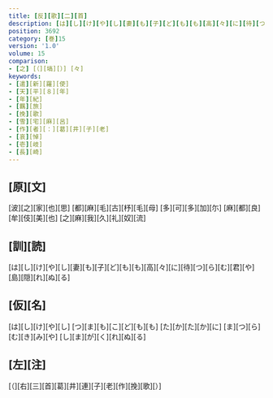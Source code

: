 ```yaml
---
title: [反][歌][二][首]
description: [は][し][け][や][し][妻][も][子][ど][も][も][高][々][に][待][つ][ら][む][君][や][島][隠][れ][ぬ][る]
position: 3692
category: [巻]15
version: '1.0'
volume: 15
comparison:
- [之] [（][塙][）] [々]
keywords:
- [遣][新][羅][使]
- [天][平][８][年]
- [年][紀]
- [羈][旅]
- [挽][歌]
- [雪][宅][麻][呂]
- [作][者][：][葛][井][子][老]
- [哀][悼]
- [壱][岐]
- [長][崎]
---
```


## [原][文]

[波][之][家][也][思] [都][麻][毛][古][杼][毛][母] [多][可][多][加][尓] [麻][都][良][牟][伎][美][也] [之][麻][我][久][礼][奴][流]

## [訓][読]

[は][し][け][や][し][妻][も][子][ど][も][も][高][々][に][待][つ][ら][む][君][や][島][隠][れ][ぬ][る]

## [仮][名]

[は][し][け][や][し] [つ][ま][も][こ][ど][も][も] [た][か][た][か][に] [ま][つ][ら][む][き][み][や] [し][ま][が][く][れ][ぬ][る]

## [左][注]

[（][右][三][首][葛][井][連][子][老][作][挽][歌][）]
